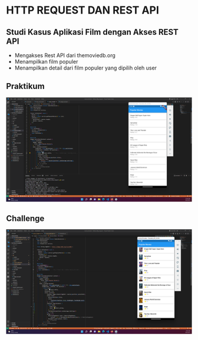 # HTTP REQUEST DAN REST API

## Studi Kasus Aplikasi Film dengan Akses REST API

- Mengakses Rest API dari themoviedb.org
- Menampilkan film populer
- Menampilkan detail dari film populer yang dipilih oleh user

## Praktikum

![Hasil praktikum rest api](./images/01.png)

## Challenge

![Hasil memodifikasi tampilan yang menarik](./images/02.png)
